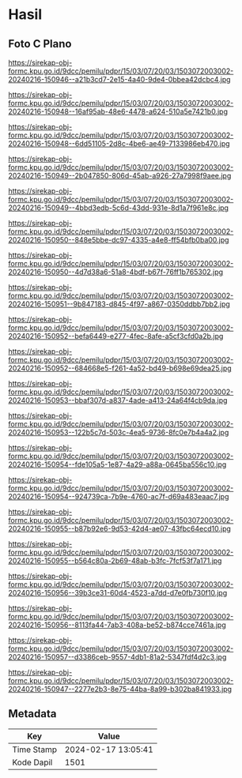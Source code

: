 # Hasil

## Foto C Plano

https://sirekap-obj-formc.kpu.go.id/9dcc/pemilu/pdpr/15/03/07/20/03/1503072003002-20240216-150946--a21b3cd7-2e15-4a40-9de4-0bbea42dcbc4.jpg

https://sirekap-obj-formc.kpu.go.id/9dcc/pemilu/pdpr/15/03/07/20/03/1503072003002-20240216-150948--16af95ab-48e6-4478-a624-510a5e7421b0.jpg

https://sirekap-obj-formc.kpu.go.id/9dcc/pemilu/pdpr/15/03/07/20/03/1503072003002-20240216-150948--6dd51105-2d8c-4be6-ae49-7133986eb470.jpg

https://sirekap-obj-formc.kpu.go.id/9dcc/pemilu/pdpr/15/03/07/20/03/1503072003002-20240216-150949--2b047850-806d-45ab-a926-27a7998f9aee.jpg

https://sirekap-obj-formc.kpu.go.id/9dcc/pemilu/pdpr/15/03/07/20/03/1503072003002-20240216-150949--4bbd3edb-5c6d-43dd-931e-8d1a7f961e8c.jpg

https://sirekap-obj-formc.kpu.go.id/9dcc/pemilu/pdpr/15/03/07/20/03/1503072003002-20240216-150950--848e5bbe-dc97-4335-a4e8-ff54bfb0ba00.jpg

https://sirekap-obj-formc.kpu.go.id/9dcc/pemilu/pdpr/15/03/07/20/03/1503072003002-20240216-150950--4d7d38a6-51a8-4bdf-b67f-76ff1b765302.jpg

https://sirekap-obj-formc.kpu.go.id/9dcc/pemilu/pdpr/15/03/07/20/03/1503072003002-20240216-150951--9b847183-d845-4f97-a867-0350ddbb7bb2.jpg

https://sirekap-obj-formc.kpu.go.id/9dcc/pemilu/pdpr/15/03/07/20/03/1503072003002-20240216-150952--befa6449-e277-4fec-8afe-a5cf3cfd0a2b.jpg

https://sirekap-obj-formc.kpu.go.id/9dcc/pemilu/pdpr/15/03/07/20/03/1503072003002-20240216-150952--684668e5-f261-4a52-bd49-b698e69dea25.jpg

https://sirekap-obj-formc.kpu.go.id/9dcc/pemilu/pdpr/15/03/07/20/03/1503072003002-20240216-150953--bbaf307d-a837-4ade-a413-24a64f4cb9da.jpg

https://sirekap-obj-formc.kpu.go.id/9dcc/pemilu/pdpr/15/03/07/20/03/1503072003002-20240216-150953--122b5c7d-503c-4ea5-9736-8fc0e7b4a4a2.jpg

https://sirekap-obj-formc.kpu.go.id/9dcc/pemilu/pdpr/15/03/07/20/03/1503072003002-20240216-150954--fde105a5-1e87-4a29-a88a-0645ba556c10.jpg

https://sirekap-obj-formc.kpu.go.id/9dcc/pemilu/pdpr/15/03/07/20/03/1503072003002-20240216-150954--924739ca-7b9e-4760-ac7f-d69a483eaac7.jpg

https://sirekap-obj-formc.kpu.go.id/9dcc/pemilu/pdpr/15/03/07/20/03/1503072003002-20240216-150955--b87b92e6-9d53-42d4-ae07-43fbc64ecd10.jpg

https://sirekap-obj-formc.kpu.go.id/9dcc/pemilu/pdpr/15/03/07/20/03/1503072003002-20240216-150955--b564c80a-2b69-48ab-b3fc-7fcf53f7a171.jpg

https://sirekap-obj-formc.kpu.go.id/9dcc/pemilu/pdpr/15/03/07/20/03/1503072003002-20240216-150956--39b3ce31-60d4-4523-a7dd-d7e0fb730f10.jpg

https://sirekap-obj-formc.kpu.go.id/9dcc/pemilu/pdpr/15/03/07/20/03/1503072003002-20240216-150956--8113fa44-7ab3-408a-be52-b874cce7461a.jpg

https://sirekap-obj-formc.kpu.go.id/9dcc/pemilu/pdpr/15/03/07/20/03/1503072003002-20240216-150957--d3386ceb-9557-4db1-81a2-5347fdf4d2c3.jpg

https://sirekap-obj-formc.kpu.go.id/9dcc/pemilu/pdpr/15/03/07/20/03/1503072003002-20240216-150947--2277e2b3-8e75-44ba-8a99-b302ba841933.jpg


## Metadata

| Key        | Value               |
| ---------- | ------------------- |
| Time Stamp | 2024-02-17 13:05:41 |
| Kode Dapil | 1501                |



